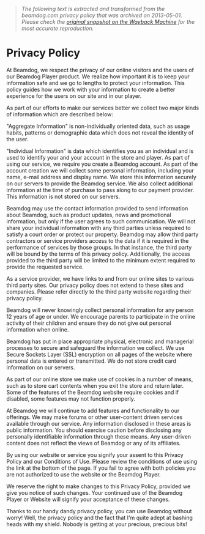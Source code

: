 > *The following text is extracted and transformed from the beamdog.com privacy policy that was archived on 2013-05-01. Please check the [original snapshot on the Wayback Machine](https://web.archive.org/web/20130501215402id_/http%3A//www.beamdog.com/about/privacy) for the most accurate reproduction.*

# Privacy Policy

At Beamdog, we respect the privacy of our online visitors and the users of our Beamdog Player product. We realize how important it is to keep your information safe and we go to lengths to protect your information. This policy guides how we work with your information to create a better experience for the users on our site and in our player.

As part of our efforts to make our services better we collect two major kinds of information which are described below:

"Aggregate Information" is non-individually oriented data, such as usage habits, patterns or demographic data which does not reveal the identity of the user.

"Individual Information" is data which identifies you as an individual and is used to identify your and your account in the store and player. As part of using our service, we require you create a Beamdog account. As part of the account creation we will collect some personal information, including your name, e-mail address and display name. We store this information securely on our servers to provide the Beamdog service. We also collect additional information at the time of purchase to pass along to our payment provider. This information is not stored on our servers.

Beamdog may use the contact information provided to send information about Beamdog, such as product updates, news and promotional information, but only if the user agrees to such communication. We will not share your individual information with any third parties unless required to satisfy a court order or protect our property. Beamdog may allow third party contractors or service providers access to the data if it is required in the performance of services by those groups. In that instance, the third party will be bound by the terms of this privacy policy. Additionally, the access provided to the third party will be limited to the minimum extent required to provide the requested service.

As a service provider, we have links to and from our online sites to various third party sites. Our privacy policy does not extend to these sites and companies. Please refer directly to the third party website regarding their privacy policy.

Beamdog will never knowingly collect personal information for any person 12 years of age or under. We encourage parents to participate in the online activity of their children and ensure they do not give out personal information when online.

Beamdog has put in place appropriate physical, electronic and managerial processes to secure and safeguard the information we collect. We use Secure Sockets Layer (SSL) encryption on all pages of the website where personal data is entered or transmitted. We do not store credit card information on our servers.

As part of our online store we make use of cookies in a number of means, such as to store cart contents when you exit the store and return later. Some of the features of the Beamdog website require cookies and if disabled, some features may not function properly.

At Beamdog we will continue to add features and functionality to our offerings. We may make forums or other user-content driven services available through our service. Any information disclosed in these areas is public information. You should exercise caution before disclosing any personally identifiable information through these means. Any user-driven content does not reflect the views of Beamdog or any of its affiliates.

By using our website or service you signify your assent to this Privacy Policy and our Conditions of Use. Please review the conditions of use using the link at the bottom of the page. If you fail to agree with both policies you are not authorized to use the website or the Beamdog Player.

We reserve the right to make changes to this Privacy Policy, provided we give you notice of such changes. Your continued use of the Beamdog Player or Website will signify your acceptance of these changes.

Thanks to our handy dandy privacy policy, you can use Beamdog without worry! Well, the privacy policy and the fact that I'm quite adept at bashing heads with my shield. Nobody is getting at your precious, precious bits!
